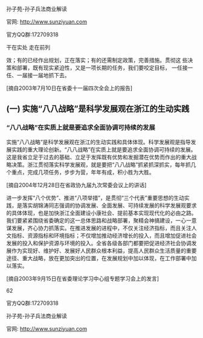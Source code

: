 孙子苑-孙子兵法商业解读

官网: http://www.sunziyuan.com

官方QQ群:172709318

干在实处 走在前列

效；有的已经作出规划，正在落实；有的还需制定政策，完善措施。贯彻这
些决策和部署，既有现实紧迫性，又是一项长期的任务，我们要咬定目标，
一任接一任、一届接一届地抓下去。

[摘自2003年7月10日在省委十一届四次全会上的报告]

## (一) 实施“八八战略”是科学发展观在浙江的生动实践

### “八八战略”在实质上就是要追求全面协调可持续的发展

实施“八八战略”是科学发展观在浙江的生动实践和具体体现。科学发展观是指导发展实践的重大理论创新。“八八战略”在实质上就是要追求全面协调可持续的发展。这是我省立足于过去的基础、立足于发挥既有优势和发掘潜在优势而作出的重大战略决策。浙江贯彻落实科学发展观，就是要把“八八战略”抓紧抓深抓实，每年抓几个重点，完成几项任务，步步为营，年年有成，积小胜为大胜。

[摘自2004年12月28日在省政协九届九次常委会议上的讲话]

进一步发挥“八个优势”、推进“八项举措”，是贯彻“三个代表”重要思想的生动实践，是落实胡锦涛同志强调的协调发展、全面发展、可持续发展的科学发展观要求的具体体现，也是加快浙江全面建设小康社会、提前基本实现现代化的必由之路。我们要紧紧围绕省委确定的这一总体思路和战略部署，聚精会神搞建设，一心一意谋发展，齐心协力抓落实。在推进发展的进程中，不仅关注经济指标，而且关注人文指标、资源指标和环境指标；不仅增加推动经济增长的投入，而且增加促进社会发展的投入和保护资源与环境的投入。全省各级各部门都要把促进经济社会协调发展作为实现好、维护好、发展好人民群众根本利益，提高人民群众生活质量的重要途径、重大战略，放在更加突出的位置，在发展规划中加以体现，在工作部署中加以落实。

[摘自2003年9月15日在省委理论学习中心组专题学习会上的发言]

62

官方QQ群:172709318

孙子苑-孙子兵法商业解读

官网: http://www.sunziyuan.com